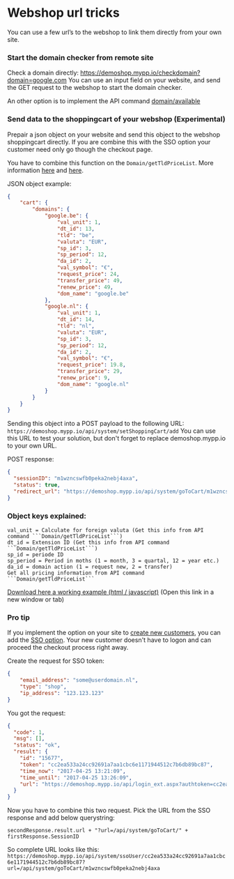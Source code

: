 # Webshop url tricks
You can use a few url’s to the webshop to link them directly from your own site.

### Start the domain checker from remote site
Check a domain directly: https://demoshop.mypp.io/checkdomain?domain=google.com
You can use an input field on your website, and send the GET request to the webshop to start the domain checker.

An other option is to implement the API command [domain/available](https://api.powerpanel.io/docs/Domain/available)


### Send data to the shoppingcart of your webshop (Experimental)
Prepair a json object on your website and send this object to the webshop shoppingcart directly. If you are combine this with the SSO option your customer need only go though the checkout page.

You have to combine this function on the ```Domain/getTldPriceList```. More information [here](https://api.powerpanel.io/docs/Domain/getTldPriceList) and [here](get-pricelist-api).

JSON object example:
```json
{
	"cart": {
		"domains": {
			"google.be": {
				"val_unit": 1,
				"dt_id": 13,
				"tld": "be",
				"valuta": "EUR",
				"sp_id": 3,
				"sp_period": 12,
				"da_id": 2,
				"val_symbol": "€",
				"request_price": 24,
				"transfer_price": 49,
				"renew_price": 49,
				"dom_name": "google.be"
			},
			"google.nl": {
				"val_unit": 1,
				"dt_id": 14,
				"tld": "nl",
				"valuta": "EUR",
				"sp_id": 3,
				"sp_period": 12,
				"da_id": 2,
				"val_symbol": "€",
				"request_price": 19.8,
				"transfer_price": 29,
				"renew_price": 9,
				"dom_name": "google.nl"
			}
		}
	}
}
```

Sending this object into a POST payload to the following URL: ```https://demoshop.mypp.io/api/system/setShoppingCart/add```
You can use this URL to test your solution, but don't forget to replace demoshop.mypp.io to your own URL.

POST response:

```JSON
{
  "sessionID": "m1wzncswfb0peka2nebj4axa",
  "status": true,
  "redirect_url": "https://demoshop.mypp.io/api/system/goToCart/m1wzncswfb0peka2nebj4axa"
}
```




### Object keys explained:

```
val_unit = Calculate for foreign valuta (Get this info from API command ```Domain/getTldPriceList```)
dt_id = Extension ID (Get this info from API command ```Domain/getTldPriceList```)
sp_id = periode ID
sp_period = Period in moths (1 = month, 3 = quartal, 12 = year etc.)
da_id = domain action (1 = request new, 2 = transfer)
Get all pricing information from API command ```Domain/getTldPriceList```
```

[Download here a working example (html / javascript)](/supportpages/files/addtocart.html) (Open this link in a new window or tab)



### Pro tip
If you implement the option on your site to [create new customers](https://api.powerpanel.io/docs/Customer/add), you can add the [SSO option](https://api.powerpanel.io/docs/Cp/sso). Your new customer doesn't have to logon and can proceed the checkout process right away.

Create the request for SSO token:

```json
{
    "email_address": "some@userdomain.nl",
    "type": "shop",
    "ip_address": "123.123.123"
}
```

You got the request:

```json
{
  "code": 1,
  "msg": [],
  "status": "ok",
  "result": {
    "id": "15677",
    "token": "cc2ea533a24cc92691a7aa1cbc6e1171944512c7b6db89bc87",
    "time_now": "2017-04-25 13:21:09",
    "time_until": "2017-04-25 13:26:09",
    "url": "https://demoshop.mypp.io/api/login_ext.aspx?authtoken=cc2ea533a24cc92691a7aa1cbc6e1171944512c7b6db89bc87"
  }
}
```

Now you have to combine this two request. Pick the URL from the SSO response and add below querystring:

```secondResponse.result.url + "?url=/api/system/goToCart/" +  firstResponse.SessionID```

So complete URL looks like this:
``` https://demoshop.mypp.io/api/system/ssoUser/cc2ea533a24cc92691a7aa1cbc6e1171944512c7b6db89bc87?url=/api/system/goToCart/m1wzncswfb0peka2nebj4axa  ```




